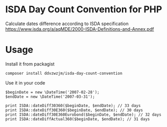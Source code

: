 # ISDA Day Count Convention for PHP
Calculate dates difference according to ISDA specification 
https://www.isda.org/a/aqMDE/2000-ISDA-Definitions-and-Annex.pdf

# Usage

Install it from packagist
```
composer install ddvzwzjm/isda-day-count-convention
```

Use it in your code
```
$beginDate = new \DateTime('2007-02-28');
$endDate = new \DateTime('2007-03-31');

print ISDA::dateDiff30360($beginDate, $endDate); // 33 days
print ISDA::dateDiff30E360($beginDate, $endDate); // 30 days
print ISDA::dateDiff30E360Eurobond($beginDate, $endDate); // 32 days
print ISDA::dateDiffActual360($beginDate, $endDate); // 31 days

```
